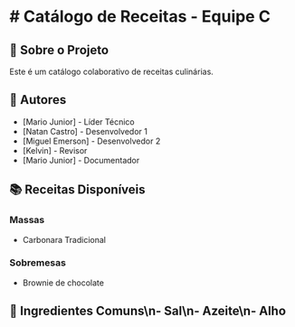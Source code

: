 # # Catálogo de Receitas - Equipe C

## 📖 Sobre o Projeto

Este é um catálogo colaborativo de receitas culinárias.

## 👥 Autores

- [Mario Junior] - Líder Técnico
- [Natan Castro] - Desenvolvedor 1
- [Miguel Emerson] - Desenvolvedor 2
- [Kelvin] - Revisor
- [Mario Junior] - Documentador

## 📚 Receitas Disponíveis

### Massas

- Carbonara Tradicional

### Sobremesas

- Brownie de chocolate

## 🥕 Ingredientes Comuns\n- Sal\n- Azeite\n- Alho
